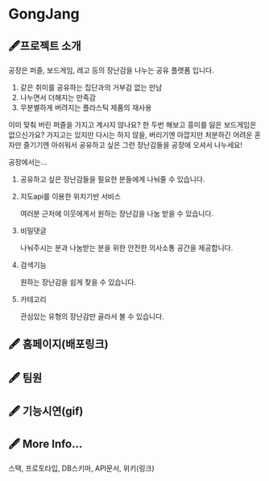 # GongJang
## 🖋프로젝트 소개

공장은 퍼즐, 보드게임, 레고 등의 장난감을 나누는 공유 플랫폼 입니다.
  1. 같은 취미를 공유하는 집단과의 거부감 없는 만남
  2. 나누면서 더해지는 만족감
  3. 무분별하게 버려지는 플라스틱 제품의 재사용


이미 맞춰 버린 퍼즐을 가지고 계시지 않나요? 한 두번 해보고 흥미를 잃은 보드게임은 없으신가요?
가지고는 있지만 다시는 하지 않을, 버리기엔 아깝지만 처분하긴 어려운 
혼자만 즐기기엔 아쉬워서 공유하고 싶은 그런 장난감들을 공장에 오셔서 나누세요!


공장에서는...
1. 공유하고 싶은 장난감들을 필요한 분들에게 나눠줄 수 있습니다.

2. 지도api를 이용한 위치기반 서비스
   
   여러분 근처에 이웃에게서 원하는 장난감을 나눔 받을 수 있습니다.

3. 비밀댓글
   
   나눠주시는 분과 나눔받는 분을 위한 안전한 의사소통 공간을 제공합니다.
    
4. 검색기능 
    
    원하는 장난감을 쉽게 찾을 수 있습니다.

5. 카테고리
   
   관심있는 유형의 장난감만 골라서 볼 수 있습니다.



## 🖋 홈페이지(배포링크)

## 🖋 팀원

## 🖋 기능시연(gif)

## 🖋 More Info... 
스택, 프로토타입, DB스키마, API문서, 위키(링크)
